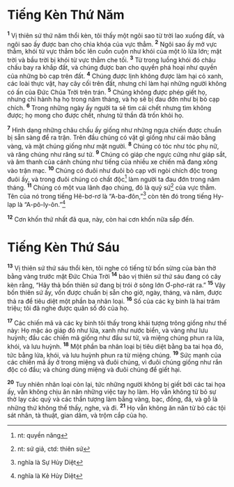 # Tiếng Kèn Thứ Năm
<sup><b>1</b></sup> Vị thiên sứ thứ năm thổi kèn, tôi thấy một ngôi sao từ trời lao xuống đất, và ngôi sao ấy được ban cho chìa khóa của vực thẳm. <sup><b>2</b></sup> Ngôi sao ấy mở vực thẳm, khói từ vực thẳm bốc lên cuồn cuộn như khói của một lò lửa lớn; mặt trời và bầu trời bị khói từ vực thẳm che tối. <sup><b>3</b></sup> Từ trong luồng khói đó châu chấu bay ra khắp đất, và chúng được ban cho quyền phá hoại như quyền của những bò cạp trên đất. <sup><b>4</b></sup> Chúng được lịnh không được làm hại cỏ xanh, các loài thực vật, hay cây cối trên đất, nhưng chỉ làm hại những người không có ấn của Ðức Chúa Trời trên trán. <sup><b>5</b></sup> Chúng không được phép giết họ, nhưng chỉ hành hạ họ trong năm tháng, và họ sẽ bị đau đớn như bị bò cạp chích. <sup><b>6</b></sup> Trong những ngày ấy người ta sẽ tìm cái chết nhưng tìm không được; họ mong cho được chết, nhưng tử thần đã trốn khỏi họ.

<sup><b>7</b></sup> Hình dạng những châu chấu ấy giống như những ngựa chiến được chuẩn bị sẵn sàng để ra trận. Trên đầu chúng có vật gì giống như cái mão bằng vàng, và mặt chúng giống như mặt người. <sup><b>8</b></sup> Chúng có tóc như tóc phụ nữ, và răng chúng như răng sư tử. <sup><b>9</b></sup> Chúng có giáp che ngực cứng như giáp sắt, và âm thanh của cánh chúng như tiếng của nhiều xe chiến mã đang xông vào trận mạc. <sup><b>10</b></sup> Chúng có đuôi như đuôi bò cạp với ngòi chích độc trong đuôi ấy, và trong đuôi chúng có chất độc[^1-609e5f76-bcbb-4811-9c77-30aa825095bf] làm người ta đau đớn trong năm tháng. <sup><b>11</b></sup> Chúng có một vua lãnh đạo chúng, đó là quỷ sứ[^2-609e5f76-bcbb-4811-9c77-30aa825095bf] của vực thẳm. Tên của nó trong tiếng Hê-bơ-rơ là “A-ba-đôn,”[^3-609e5f76-bcbb-4811-9c77-30aa825095bf] còn tên đó trong tiếng Hy-lạp là “A-pô-ly-ôn.”[^4-609e5f76-bcbb-4811-9c77-30aa825095bf]

<sup><b>12</b></sup> Cơn khốn thứ nhất đã qua, này, còn hai cơn khốn nữa sắp đến.

# Tiếng Kèn Thứ Sáu
<sup><b>13</b></sup> Vị thiên sứ thứ sáu thổi kèn, tôi nghe có tiếng từ bốn sừng của bàn thờ bằng vàng trước mặt Ðức Chúa Trời <sup><b>14</b></sup> bảo vị thiên sứ thứ sáu đang có cây kèn rằng, “Hãy thả bốn thiên sứ đang bị trói ở sông lớn Ơ-phơ-rát ra.” <sup><b>15</b></sup> Vậy bốn thiên sứ ấy, vốn được chuẩn bị sẵn cho giờ, ngày, tháng, và năm, được thả ra để tiêu diệt một phần ba nhân loại. <sup><b>16</b></sup> Số của các kỵ binh là hai trăm triệu; tôi đã nghe được quân số đó của họ.

<sup><b>17</b></sup> Các chiến mã và các kỵ binh tôi thấy trong khải tượng trông giống như thế này: Họ mặc áo giáp đỏ như lửa, xanh như nước biển, và vàng như lưu huỳnh; đầu các chiến mã giống như đầu sư tử, và miệng chúng phun ra lửa, khói, và lưu huỳnh. <sup><b>18</b></sup> Một phần ba nhân loại bị tiêu diệt bằng ba tai họa đó, tức bằng lửa, khói, và lưu huỳnh phun ra từ miệng chúng. <sup><b>19</b></sup> Sức mạnh của các chiến mã ấy ở trong miệng và đuôi chúng, vì đuôi chúng giống như rắn độc có đầu; và chúng dùng miệng và đuôi chúng để giết hại.

<sup><b>20</b></sup> Tuy nhiên nhân loại còn lại, tức những người không bị giết bởi các tai họa ấy, vẫn không chịu ăn năn những việc tay họ làm. Họ vẫn không từ bỏ sự thờ lạy các quỷ và các thần tượng làm bằng vàng, bạc, đồng, đá, và gỗ là những thứ không thể thấy, nghe, và đi. <sup><b>21</b></sup> Họ vẫn không ăn năn từ bỏ các tội sát nhân, tà thuật, gian dâm, và trộm cắp của họ.

[^1-609e5f76-bcbb-4811-9c77-30aa825095bf]: nt: quyền năng
[^2-609e5f76-bcbb-4811-9c77-30aa825095bf]: nt: sứ giả, ctd: thiên sứ
[^3-609e5f76-bcbb-4811-9c77-30aa825095bf]: nghĩa là Sự Hủy Diệt
[^4-609e5f76-bcbb-4811-9c77-30aa825095bf]: nghĩa là Kẻ Hủy Diệt